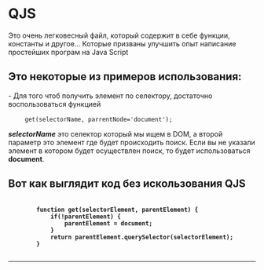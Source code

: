 <h1>QJS</h1>
Это очень легковесный файл, который содержит в себе функции, константы и другое...
Которые призваны улучшить опыт написание простейших програм на Java Script

<h2>Это некоторые из примеров использования:</h2>
- Для того чтоб получить элемент по селектору, достаточно воспользоваться функцией

<pre>
    <code>get(selectorName, parrentNode='document');</code>
</pre>

<b><i>selectorName</i></b> это селектор который мы ищем в DOM, а второй параметр это элемент
где будет происходить поиск. Если вы не указали элемент в котором будет осуществлен поиск, то будет
использоваться <b>document</b>.


<h2>Вот как выглядит код без искользования <b>QJS<b></h2>
<pre>
    <code>
        function get(selectorElement, parentElement) {
            if(!parentElement) {
                parentElement = document;
            }
            return parentElement.querySelector(selectorElement);
        }
    </code>
</pre>
<hr>